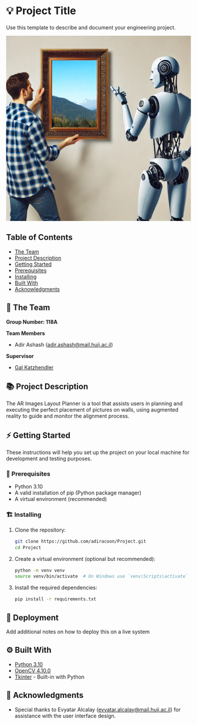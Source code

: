 # 💡 Project Title
Use this template to describe and document your engineering project.

<!-- cool project cover image -->
![Project Cover Image](https://github.com/adiracoon/Project/blob/main/R.webp)

<!-- table of content -->
## Table of Contents
- [The Team](#the-team)
- [Project Description](#project-description)
- [Getting Started](#getting-started)
- [Prerequisites](#prerequisites)
- [Installing](#installing)
- [Built With](#built-with)
- [Acknowledgments](#acknowledgments)

## 👥 The Team 
**Group Number: 118A**

**Team Members**
- Adir Ashash (adir.ashash@mail.huji.ac.il)

**Supervisor**
- [Gal Katzhendler](mailto:gal.katzhendler@mail.huji.ac.il)



## 📚 Project Description
The AR Images Layout Planner is a tool that assists users in planning and executing the perfect placement of pictures on walls, using augmented reality to guide and monitor the alignment process.


## ⚡ Getting Started

These instructions will help you set up the project on your local machine for development and testing purposes.

### 🧱 Prerequisites
- Python 3.10
- A valid installation of pip (Python package manager)
- A virtual environment (recommended)


### 🏗️ Installing

1. Clone the repository:
    ```bash
    git clone https://github.com/adiracoon/Project.git
    cd Project
    ```

2. Create a virtual environment (optional but recommended):
    ```bash
    python -m venv venv
    source venv/bin/activate  # On Windows use `venv\Scripts\activate`
    ```

3. Install the required dependencies:
    ```bash
    pip install -r requirements.txt
    ```


## 🚀 Deployment
Add additional notes on how to deploy this on a live system

## ⚙️ Built With
  - [Python 3.10](https://www.python.org/downloads/release/python-3100/)
  - [OpenCV 4.10.0](https://opencv.org/)
  - [Tkinter](https://docs.python.org/3/library/tkinter.html) - Built-in with Python


## 🙏 Acknowledgments
  - Special thanks to Evyatar Alcalay (evyatar.alcalay@mail.huji.ac.il) for assistance with the user interface design.

